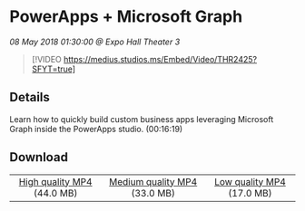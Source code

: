 # PowerApps + Microsoft Graph

*08 May 2018 01:30:00 @ Expo Hall Theater 3*

> [!VIDEO https://medius.studios.ms/Embed/Video/THR2425?SFYT=true]

## Details

Learn how to quickly build custom business apps leveraging Microsoft Graph inside the PowerApps studio. (00:16:19)

## Download

||||
|:--:|:----:|:-:|
|[High quality MP4](https://sec.ch9.ms/ch9/d1d0/35e0a4ef-37a4-4081-84fa-aaf560b3d1d0/THR2425_high.mp4) (44.0 MB)|[Medium quality MP4](https://sec.ch9.ms/ch9/d1d0/35e0a4ef-37a4-4081-84fa-aaf560b3d1d0/THR2425_mid.mp4) (33.0 MB)|[Low quality MP4](https://sec.ch9.ms/ch9/d1d0/35e0a4ef-37a4-4081-84fa-aaf560b3d1d0/THR2425.mp4) (17.0 MB)|